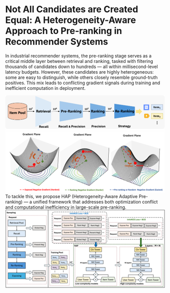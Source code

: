 # Not All Candidates are Created Equal: A Heterogeneity-Aware Approach to Pre-ranking in Recommender Systems
In industrial recommender systems, the pre-ranking stage serves as a critical middle layer between retrieval and ranking, tasked with filtering thousands of candidates down to hundreds — all within millisecond-level latency budgets. However, these candidates are highly heterogeneous: some are easy to distinguish, while others closely resemble ground-truth positives. This mix leads to conflicting gradient signals during training and inefficient computation in deployment.
<div align="center">
<img src="imgs/rec_system.png" alt="System Architecture" width="600"/>
</div>

<div align="center">
<img src="imgs/grad_confict.png" alt="System Architecture" width="600"/>
</div>
To tackle this, we propose HAP (Heterogeneity-Aware Adaptive Pre-ranking) — a unified framework that addresses both optimization conflict and computational inefficiency in large-scale pre-ranking.
<div align="center">
<img src="imgs/HAP.png" alt="System Architecture" width="600"/>
</div>
